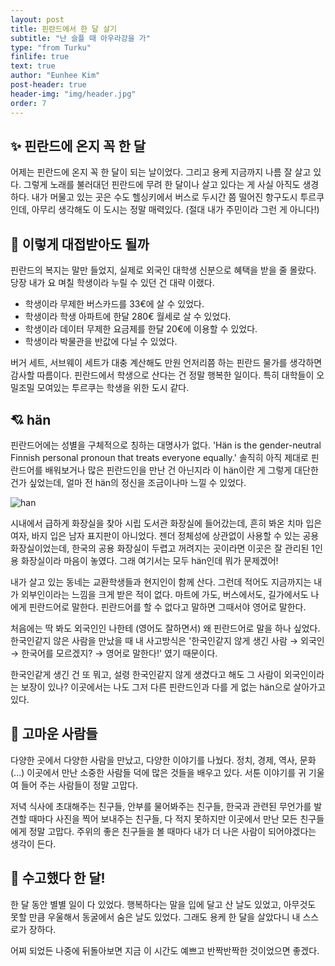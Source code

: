 ```yaml
---
layout: post
title: 핀란드에서 한 달 살기
subtitle: "난 슬플 때 아우라강을 가"
type: "from Turku"
finlife: true
text: true
author: "Eunhee Kim"
post-header: true
header-img: "img/header.jpg"
order: 7
---
```

## ✨ 핀란드에 온지 꼭 한 달

어제는 핀란드에 온지 꼭 한 달이 되는 날이었다. 그리고 용케 지금까지 나름 잘 살고 있다. 그렇게 노래를 불러대던 핀란드에 무려 한 달이나 살고 있다는 게 사실 아직도 생경하다. 내가 머물고 있는 곳은 수도 헬싱키에서 버스로 두시간 쯤 떨어진 항구도시 투르쿠인데, 아무리 생각해도 이 도시는 정말 매력있다. (절대 내가 주민이라 그런 게 아니다!)

## 👩 이렇게 대접받아도 될까

핀란드의 복지는 말만 들었지, 실제로 외국인 대학생 신분으로 혜택을 받을 줄 몰랐다. 당장 내가 요 며칠 학생이라 누릴 수 있던 건 대략 이랬다.

- 학생이라 무제한 버스카드를 33€에 살 수 있었다.
- 학생이라 학생 아파트에 한달 280€ 월세로 살 수 있었다.
- 학생이라 데이터 무제한 요금제를 한달 20€에 이용할 수 있었다.
- 학생이라 박물관을 반값에 다닐 수 있었다.

버거 세트, 서브웨이 세트가 대충 계산해도 만원 언저리쯤 하는 핀란드 물가를 생각하면 감사할 따름이다. 핀란드에서 학생으로 산다는 건 정말 행복한 일이다. 특히 대학들이 오밀조밀 모여있는 투르쿠는 학생을 위한 도시 같다.



## 💘 hän

핀란드어에는 성별을 구체적으로 칭하는 대명사가 없다. 'Hän is the gender-neutral Finnish personal pronoun that treats everyone equally.' 솔직히 아직 제대로 핀란드어를 배워보거나 많은 핀란드인을 만난 건 아닌지라 이 hän이란 게 그렇게 대단한 건가 싶었는데, 얼마 전 hän의 정신을 조금이나마 느낄 수 있었다. 

![han](/img/turku.jpg)

시내에서 급하게 화장실을 찾아 시립 도서관 화장실에 들어갔는데, 흔히 봐온 치마 입은 여자, 바지 입은 남자 표지판이 아니었다. 젠더 정체성에 상관없이 사용할 수 있는 공용 화장실이었는데, 한국의 공용 화장실이 두렵고 꺼려지는 곳이라면 이곳은 잘 관리된 1인용 화장실이라 마음이 놓였다. 그래 여기서는 모두 hän인데 뭐가 문제겠어!

내가 살고 있는 동네는 교환학생들과 현지인이 함께 산다. 그런데 적어도 지금까지는 내가 외부인이라는 느낌을 크게 받은 적이 없다. 마트에 가도, 버스에서도, 길가에서도 나에게 핀란드어로 말한다. 핀란드어를 할 수 없다고 말하면 그때서야 영어로 말한다. 

처음에는 딱 봐도 외국인인 나한테 (영어도 잘하면서) 왜 핀란드어로 말을 하나 싶었다. 한국인같지 않은 사람을 만났을 때 내 사고방식은 '한국인같지 않게 생긴 사람 → 외국인 → 한국어를 모르겠지? → 영어로 말한다!' 였기 때문이다. 

한국인같게 생긴 건 또 뭐고, 설령 한국인같지 않게 생겼다고 해도 그 사람이 외국인이라는 보장이 있나? 이곳에서는 나도 그저 다른 핀란드인과 다를 게 없는 hän으로 살아가고 있다.



## 🎉 고마운 사람들

다양한 곳에서 다양한 사람을 만났고, 다양한 이야기를 나눴다. 정치, 경제, 역사, 문화 (...) 이곳에서 만난 소중한 사람들 덕에 많은 것들을 배우고 있다. 서툰 이야기를 귀 기울여 들어 주는 사람들이 정말 고맙다.

저녁 식사에 초대해주는 친구들, 안부를 물어봐주는 친구들, 한국과 관련된 무언가를 발견할 때마다 사진을 찍어 보내주는 친구들, 다 적지 못하지만 이곳에서 만난 모든 친구들에게 정말 고맙다. 주위의 좋은 친구들을 볼 때마다 내가 더 나은 사람이 되어야겠다는 생각이 든다.



## 💐 수고했다 한 달!

한 달 동안 별별 일이 다 있었다. 행복하다는 말을 입에 달고 산 날도 있었고, 아무것도 못할 만큼 우울해서 동굴에서 숨은 날도 있었다. 그래도 용케 한 달을 살았다니 내 스스로가 장하다. 

어찌 되었든 나중에 뒤돌아보면 지금 이 시간도 예쁘고 반짝반짝한 것이었으면 좋겠다. 